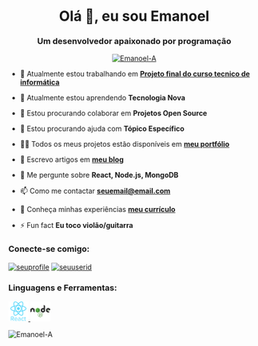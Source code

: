 
<h1 align="center">Olá 👋, eu sou Emanoel</h1>
<h3 align="center">Um desenvolvedor apaixonado por programação</h3>

<p align="center">
  <a href="https://github.com/ryo-ma/github-profile-trophy">
    <img src="https://github-profile-trophy.vercel.app/?username=Emanoel-A&theme=onedark" alt="Emanoel-A" />
  </a>
  </a>
</p>

<p align="center">
 
</p>

- 🔭 Atualmente estou trabalhando em **[Projeto final do curso tecnico de informática](link)**

- 🌱 Atualmente estou aprendendo **Tecnologia Nova**

- 👯 Estou procurando colaborar em **Projetos Open Source**

- 🤝 Estou procurando ajuda com **Tópico Específico**

- 👨‍💻 Todos os meus projetos estão disponíveis em **[meu portfólio](link)**

- 📝 Escrevo artigos em **[meu blog](link)**

- 💬 Me pergunte sobre **React, Node.js, MongoDB**

- 📫 Como me contactar **seuemail@email.com**

- 📄 Conheça minhas experiências **[meu currículo](link)**

- ⚡ Fun fact **Eu toco violão/guitarra**

<h3 align="left">Conecte-se comigo:</h3>
<p align="left">
<a href="https://linkedin.com/in/seuprofile" target="blank"><img align="center" src="https://raw.githubusercontent.com/rahuldkjain/github-profile-readme-generator/master/src/images/icons/Social/linked-in-alt.svg" alt="seuprofile" height="30" width="40" /></a>
<a href="https://stackoverflow.com/users/31403957/emanoel" target="blank"><img align="center" src="https://raw.githubusercontent.com/rahuldkjain/github-profile-readme-generator/master/src/images/icons/Social/stack-overflow.svg" alt="seuuserid" height="30" width="40" /></a>
</p>

<h3 align="left">Linguagens e Ferramentas:</h3>
<p align="left"> 
  <a href="https://reactjs.org/" target="_blank" rel="noreferrer"> 
    <img src="https://raw.githubusercontent.com/devicons/devicon/master/icons/react/react-original-wordmark.svg" alt="react" width="40" height="40"/> 
  </a> 
  <a href="https://nodejs.org" target="_blank" rel="noreferrer"> 
    <img src="https://raw.githubusercontent.com/devicons/devicon/master/icons/nodejs/nodejs-original-wordmark.svg" alt="nodejs" width="40" height="40"/> 
  </a>
  <!-- Adicione mais ícones conforme necessário -->
</p>

<p><img align="center" src="https://github-readme-streak-stats.herokuapp.com/?user=Emanoel-A&theme=dark" alt="Emanoel-A" /></p>


